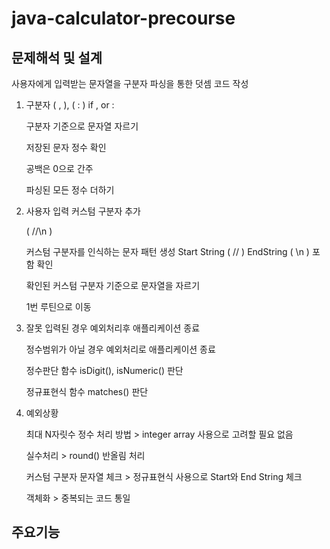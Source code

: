 # java-calculator-precourse

## 문제해석 및 설계
사용자에게 입력받는 문자열을 구분자 파싱을 통한 덧셈 코드 작성 

1. 구분자 ( , ), ( : ) if , or :
    
    구분자 기준으로 문자열 자르기
    
    저장된 문자 정수 확인
    
    공백은 0으로 간주 
    
    파싱된 모든 정수 더하기 
    
2. 사용자 입력 커스텀 구분자 추가 
    
    ( //<Separator>\n<Number1><Separator><Number2><Separator><Number3> )
    
    커스텀 구분자를 인식하는 문자 패턴 생성 Start String ( // ) EndString ( \n ) 포함 확인
    
    확인된 커스텀 구분자 기준으로 문자열을 자르기
    
    1번 루틴으로 이동 
    
3. 잘못 입력된 경우 예외처리<IllegaIArgumentException>후 애플리케이션 종료
    
     정수범위가 아닐 경우 예외처리로 애플리케이션 종료
    
     정수판단 함수 isDigit(), isNumeric() 판단
    
     정규표현식 함수 matches() 판단
    
4. 예외상황
    
    최대 N자릿수 정수 처리 방법 > integer array 사용으로 고려할 필요 없음
    
    실수처리 > round() 반올림 처리 
    
    커스텀 구분자 문자열 체크  > 정규표현식 사용으로 Start와 End String 체크
    
    객체화 > 중복되는 코드 통일

## 주요기능
